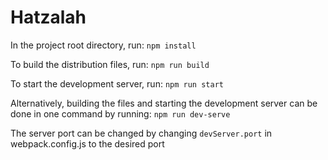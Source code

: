 # Hatzalah
In the project root directory, run: `npm install`

To build the distribution files, run: `npm run build`

To start the development server, run: `npm run start`

Alternatively, building the files and starting the development server can be done in one command by running: `npm run dev-serve`

The server port can be changed by changing `devServer.port` in webpack.config.js to the desired port
